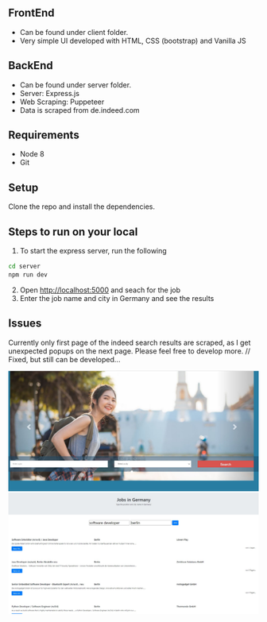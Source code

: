 ## FrontEnd
- Can be found under client folder.
- Very simple UI developed with HTML, CSS (bootstrap) and Vanilla JS 

## BackEnd
- Can be found under server folder.
- Server: Express.js
- Web Scraping: Puppeteer 
- Data is scraped from de.indeed.com

## Requirements

* Node 8
* Git


## Setup

Clone the repo and install the dependencies.

## Steps to run on your local

1) To start the express server, run the following

```bash
cd server
npm run dev
```
2) Open [http://localhost:5000](http://localhost:3000) and seach for the job
3) Enter the job name and city in Germany and see the results



## Issues
Currently only first page of the indeed search results are scraped, as I get unexpected popups on the next page.
Please feel free to develop more. // Fixed, but still can be developed...

<img src="assets/Screenshot_1.jpg"  alt="front_end" />

<img src="assets/Screenshot_6.jpg"  alt="front_end" />





